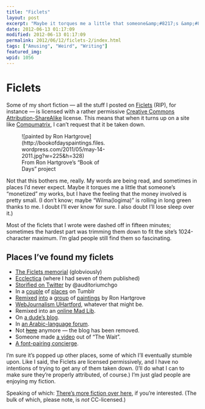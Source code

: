 ```yaml
---
title: "Ficlets"
layout: post
excerpt: "Maybe it torques me a little that someone&amp;#8217;s &amp;#8220;monetized&amp;#8221; my works, but I have the feeling that the money involved is pretty small."
date: 2012-06-13 01:17:09
modified: 2012-06-13 01:17:09
permalink: 2012/06/12/ficlets-2/index.html
tags: ["Amusing", "Weird", "Writing"]
featured_img: 
wpid: 1056
---
```


# Ficlets

Some of my short fiction — all the stuff I posted on [Ficlets](http://ficlets.ficly.com/authors/pj) (RIP), for instance — is licensed with a rather permissive [Creative Commons](http://creativecommons.org/) [Attribution-ShareAlike](http://creativecommons.org/licenses/by-sa/2.5/) license. This means that when it turns up on a site like [Compumatrix](http://compumatrix.us/blog/view_/search-id_f5e3c23782c50fc86922b53f53871a1a/), I can’t request that it be taken down.

<figure class="wp-caption alignleft" style="width: 225px">![painted by Ron Hartgrove](http://bookofdayspaintings.files.wordpress.com/2011/05/may-14-2011.jpg?w=225&h=328)<figcaption class="wp-caption-text">From Ron Hartgrove’s “Book of Days” project</figcaption></figure>

Not that this bothers me, really. My words are being read, and sometimes in places I’d never expect. Maybe it torques me a little that someone’s “monetized” my works, but I have the feeling that the money involved is pretty small. (I don’t know; maybe “Wilma(logima)” is rolling in long green thanks to me. I doubt I’ll ever know for sure. I also doubt I’ll lose sleep over it.)

Most of the ficlets that I wrote were dashed off in fifteen minutes; sometimes the hardest part was trimming them down to fit the site’s 1024-character maximum. I’m glad people still find them so fascinating.

Places I’ve found my ficlets
----------------------------

- [The Ficlets memorial](http://ficlets.ficly.com/authors/pj) (globviously)
- [Ecclectica](http://www.ecclectica.ca/issues/2009/1/others/ficlets/index.asp) (where I had seven of them published)
- [Storified on Twitter](http://storify.com/pjohanneson/the-wait-by-patrick-johanneson) by @auditoriumchgo
- In a [couple](http://winkblink.tumblr.com/post/6924538044/the-wait-patrick-johanneson) of [places](http://wordofmouthstories.tumblr.com/post/10673774388/short-stories "Mentioned, but not posted") on Tumblr
- [Remixed](http://bookofdayspaintings.wordpress.com/2011/02/28/february-28-2011/) [into](http://bookofdayspaintings.wordpress.com/2011/06/06/june-5-2011-156-of-365/) a [group](http://bookofdayspaintings.wordpress.com/2011/05/14/may-14-2011/) of [paintings](http://bookofdayspaintings.wordpress.com/2011/02/13/february-13-2011/) by Ron Hartgrove
- [WebJournalism UHartford](http://rdesmond.wordpress.com/2012/02/23/heres-the-junk-we-write/), whatever that might be.
- Remixed into an [online Mad Lib](http://www.wordlibs.com/mad-libs/story/5965).
- On [a dude’s blog](http://www.kennymcnett.com/blog/2009/06/30/eating-everything-there-ever-was/).
- In [an Arabic-language forum](http://www.motarjemonline.com/forum/showthread.php?540-Very-Short-Stories&langid=1).
- Not <del>[here](http://compumatrix.us/blog/53619/two-short-stories-by-patrick-johanneson/)</del> anymore — the blog has been removed.
- Someone made [a video](https://www.youtube.com/watch?v=LXu3vq4isio) out of “The Wait”.
- [A font-pairing concierge](https://justmytype.co/typekit/).

I’m sure it’s popped up other places, some of which I’ll eventually stumble upon. Like I said, the Ficlets are licensed permissively, and I have no intentions of trying to get any of them taken down. (I’ll do what I can to make sure they’re properly attributed, of course.) I’m just glad people are enjoying my fiction.

Speaking of which: [There’s more fiction over here](/fiction/ "My fiction"), if you’re interested. (The bulk of which, please note, is *not* CC-licensed.)